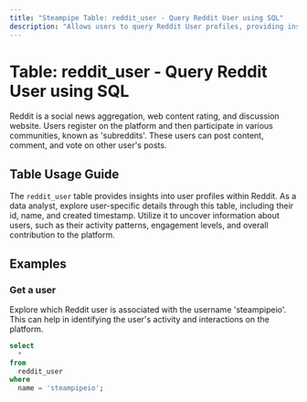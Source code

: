 ```yaml
---
title: "Steampipe Table: reddit_user - Query Reddit User using SQL"
description: "Allows users to query Reddit User profiles, providing insights into user details such as their id, name, and created timestamp."
---
```


# Table: reddit_user - Query Reddit User using SQL

Reddit is a social news aggregation, web content rating, and discussion website. Users register on the platform and then participate in various communities, known as 'subreddits'. These users can post content, comment, and vote on other user's posts.

## Table Usage Guide

The `reddit_user` table provides insights into user profiles within Reddit. As a data analyst, explore user-specific details through this table, including their id, name, and created timestamp. Utilize it to uncover information about users, such as their activity patterns, engagement levels, and overall contribution to the platform.

## Examples

### Get a user
Explore which Reddit user is associated with the username 'steampipeio'. This can help in identifying the user's activity and interactions on the platform.

```sql
select
  *
from
  reddit_user
where
  name = 'steampipeio';
```